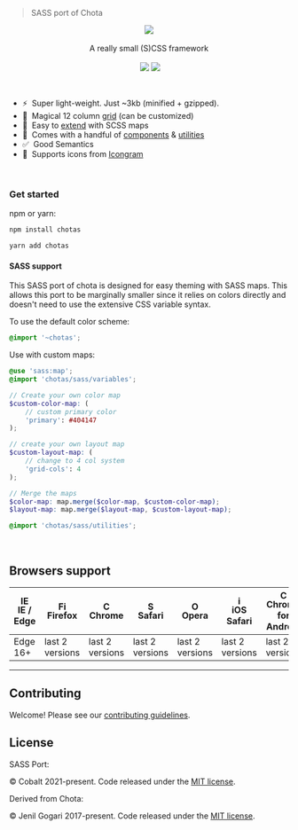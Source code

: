 > SASS port of Chota

<p align="center">
<img src="https://jenil.github.io/chota/logo.svg" />
<br><br>
A really small (S)CSS framework
<br><br>
<img src="https://img.shields.io/npm/v/chotas.svg" alt="">
<a href="https://www.npmjs.com/package/chotas"><img src="https://img.shields.io/npm/dt/chotas.svg"></a>
<a href="https://github.com/Chaostheorie/chota/issues"><img src="https://img.shields.io/github/issues/Chaostheorie/chota.svg"></a>
</p>

<br>

-   ⚡️&nbsp; Super light-weight. Just ~3kb (minified + gzipped).
-   📐&nbsp; Magical 12 column [grid](https://jenil.github.io/chota/#grid) (can be customized)
-   🌈&nbsp; Easy to [extend](https://jenil.github.io/chota/#customizing) with SCSS maps
-   🎲&nbsp; Comes with a handful of [components](https://jenil.github.io/chota/#components) &amp; [utilities](https://jenil.github.io/chota/#utilities)
-   ✅&nbsp; Good Semantics
-   🤡&nbsp; Supports icons from [Icongram](https://icongr.am/)

<br>

### Get started

npm or yarn:

```bash
npm install chotas
```

```bash
yarn add chotas
```

#### SASS support

This SASS port of chota is designed for easy theming with SASS maps. This allows this port to be marginally smaller since it relies on colors directly and doesn't need to use the extensive CSS variable syntax.

To use the default color scheme:

```scss
@import '~chotas';
```

Use with custom maps:

```scss
@use 'sass:map';
@import 'chotas/sass/variables';

// Create your own color map
$custom-color-map: (
    // custom primary color
    'primary': #404147
);

// create your own layout map
$custom-layout-map: (
    // change to 4 col system
    'grid-cols': 4
);

// Merge the maps
$color-map: map.merge($color-map, $custom-color-map);
$layout-map: map.merge($layout-map, $custom-layout-map);

@import 'chotas/sass/utilities';
```

<br>

## Browsers support

| <img src="https://raw.githubusercontent.com/godban/browsers-support-badges/master/src/images/edge.png" alt="IE / Edge" width="16px" height="16px" /></br>IE / Edge | <img src="https://raw.githubusercontent.com/godban/browsers-support-badges/master/src/images/firefox.png" alt="Firefox" width="16px" height="16px" /></br>Firefox | <img src="https://raw.githubusercontent.com/godban/browsers-support-badges/master/src/images/chrome.png" alt="Chrome" width="16px" height="16px" /></br>Chrome | <img src="https://raw.githubusercontent.com/godban/browsers-support-badges/master/src/images/safari.png" alt="Safari" width="16px" height="16px" /></br>Safari | <img src="https://raw.githubusercontent.com/godban/browsers-support-badges/master/src/images/opera.png" alt="Opera" width="16px" height="16px" /></br>Opera | <img src="https://raw.githubusercontent.com/godban/browsers-support-badges/master/src/images/safari-ios.png" alt="iOS Safari" width="16px" height="16px" /></br>iOS Safari | <img src="https://raw.githubusercontent.com/godban/browsers-support-badges/master/src/images/chrome-android.png" alt="Chrome for Android" width="16px" height="16px" /></br>Chrome for Android |
| ------------------------------------------------------------------------------------------------------------------------------------------------------------------ | ----------------------------------------------------------------------------------------------------------------------------------------------------------------- | -------------------------------------------------------------------------------------------------------------------------------------------------------------- | -------------------------------------------------------------------------------------------------------------------------------------------------------------- | ----------------------------------------------------------------------------------------------------------------------------------------------------------- | -------------------------------------------------------------------------------------------------------------------------------------------------------------------------- | ---------------------------------------------------------------------------------------------------------------------------------------------------------------------------------------------- |
| Edge 16+                                                                                                                                                           | last 2 versions                                                                                                                                                   | last 2 versions                                                                                                                                                | last 2 versions                                                                                                                                                | last 2 versions                                                                                                                                             | last 2 versions                                                                                                                                                            | last 2 versions                                                                                                                                                                                |

---

## Contributing

Welcome! Please see our [contributing guidelines](https://github.com/jenil/chota/blob/master/.github/CONTRIBUTING.md).

## License

SASS Port:

&copy; Cobalt 2021-present. Code released under the [MIT license](https://github.com/Chaostheorie/chota/blob/master/LICENSE_SASS).

Derived from Chota:

&copy; Jenil Gogari 2017-present. Code released under the [MIT license](https://github.com/jenil/chota/blob/master/LICENSE).
